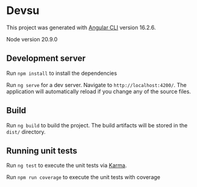 # Devsu

This project was generated with [Angular CLI](https://github.com/angular/angular-cli) version 16.2.6.

Node version 20.9.0

## Development server

Run `npm install` to install the dependencies

Run `ng serve` for a dev server. Navigate to `http://localhost:4200/`. The application will automatically reload if you change any of the source files.

## Build

Run `ng build` to build the project. The build artifacts will be stored in the `dist/` directory.

## Running unit tests

Run `ng test` to execute the unit tests via [Karma](https://karma-runner.github.io).

Run `npm run coverage` to execute the unit tests with coverage
